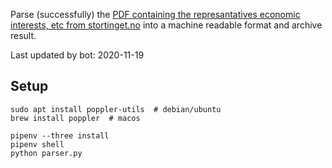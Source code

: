 Parse (successfully) the [PDF containing the represantatives economic interests, etc from stortinget.no](https://www.stortinget.no/no/Stortinget-og-demokratiet/Representantene/Okonomiske-interesser/) into a machine readable format and archive result.

Last updated by bot: 2020-11-19

## Setup
    sudo apt install poppler-utils  # debian/ubuntu
    brew install poppler  # macos

    pipenv --three install
    pipenv shell
    python parser.py
